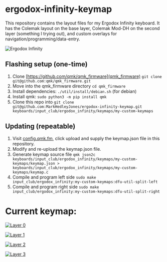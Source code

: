 # ergodox-infinity-keymap

This repository contains the layout files for my Ergodox Infinity keyboard.
It has the Colemak layout on the base layer, Colemak Mod-DH on the second layer (something I trying out), and custom overlays for navigation/programming/data-entry.

![Ergodox Infinity](https://massdrop-s3.imgix.net/product-images/infinity-ergodox/MD-15095_20160131210416_786e0e40ad513ac0.jpg?bg=f0f0f0)

## Flashing setup (one-time)

1. Clone [https://github.com/qmk/qmk_firmware](qmk_firmware) `git clone git@github.com:qmk/qmk_firmware.git`
1. Move into the qmk_firmware directory `cd qmk_firmware`
1. Install dependencies: `./util/install/debian.sh` (for debian)
1. Install qmk: `sudo python3 -m pip install qmk`
1. Clone this repo into `git clone git@github.com:MarkHedleyJones/ergodox-infinity-keymap.git keyboards/input_club/ergodox_infinity/keymaps/my-custom-keymaps`

## Updating (repeatable)
1. Visit [config.qmk.fm](https://config.qmk.fm/#/input_club/ergodox_infinity/LAYOUT_ergodox), click upload and supply the keymap.json file in this repository.
1. Modify and re-upload the keymap.json file.
1. Generate keymap source file `qmk json2c keyboards/input_club/ergodox_infinity/keymaps/my-custom-keymaps/keymap.json > keyboards/input_club/ergodox_infinity/keymaps/my-custom-keymaps/keymap.c`
1. Compile and program left side `sudo make input_club/ergodox_infinity:my-custom-keymaps:dfu-util-split-left`
1. Compile and program right side `sudo make input_club/ergodox_infinity:my-custom-keymaps:dfu-util-split-right`


# Current keymap:

<!-- Insert layer_0.png image -->
[![Layer 0](https://raw.githubusercontent.com/MarkHedleyJones/ergodox-infinity-keymap/master/layer_0.png)](https://raw.githubusercontent.com/MarkHedleyJones/ergodox-infinity-keymap/master/layer_0.png)

 <!-- Insert layer_1.png image -->
[![Layer 1](https://raw.githubusercontent.com/MarkHedleyJones/ergodox-infinity-keymap/master/layer_1.png)](https://raw.githubusercontent.com/MarkHedleyJones/ergodox-infinity-keymap/master/layer_1.png)

 <!-- Insert layer_2.png image -->
[![Layer 2](https://raw.githubusercontent.com/MarkHedleyJones/ergodox-infinity-keymap/master/layer_2.png)](https://raw.githubusercontent.com/MarkHedleyJones/ergodox-infinity-keymap/master/layer_2.png)

 <!-- Insert layer_3.png image -->
[![Layer 3](https://raw.githubusercontent.com/MarkHedleyJones/ergodox-infinity-keymap/master/layer_3.png)](https://raw.githubusercontent.com/MarkHedleyJones/ergodox-infinity-keymap/master/layer_3.png)
